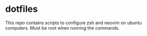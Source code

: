 # dotfiles
This repo contains scripts to configure zsh and neovim on ubuntu computers.
Must be root when running the commands.
